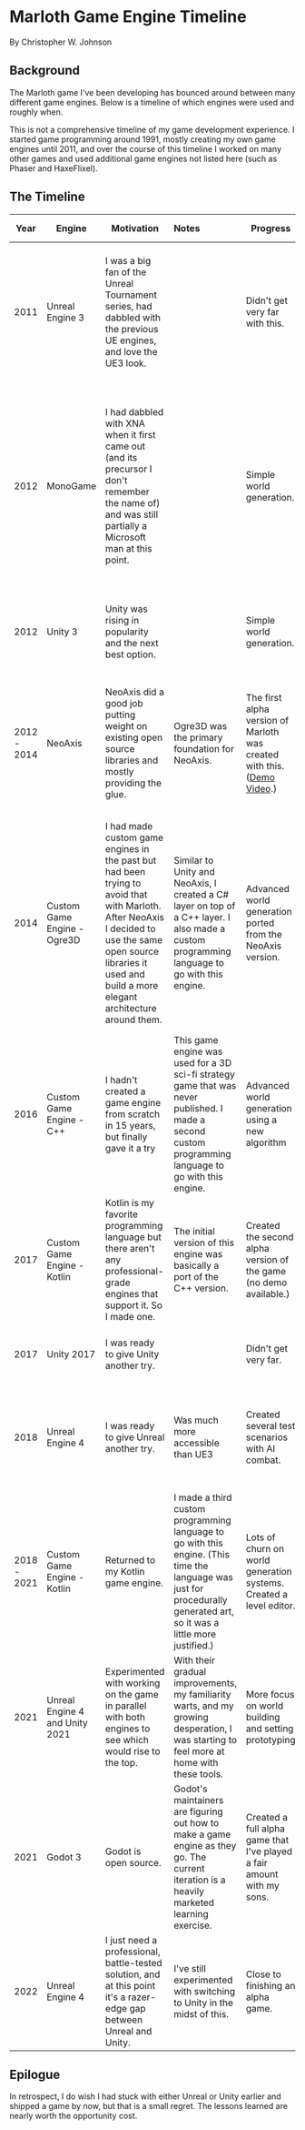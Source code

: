 # Marloth Game Engine Timeline

By Christopher W. Johnson

## Background

The Marloth game I've been developing has bounced around between many different game engines.  Below is a timeline of which engines were used and roughly when.

This is not a comprehensive timeline of my game development experience.  I started game programming around 1991, mostly creating my own game engines until 2011, and over the course of this timeline I worked on many other games and used additional game engines not listed here (such as Phaser and HaxeFlixel).

## The Timeline

| Year        | Engine                         | Motivation                                                   | Notes                                                        | Progress                                                     | Reasons for Leaving                                          |
| ----------- | ------------------------------ | ------------------------------------------------------------ | :----------------------------------------------------------- | ------------------------------------------------------------ | ------------------------------------------------------------ |
| 2011        | Unreal Engine 3                | I was a big fan of the Unreal Tournament series, had dabbled with the previous UE engines, and love the UE3 look. |                                                              | Didn't get very far with this.                               | Barebones tooling, less than minimal documentation, and a focus on static/baked everything where I wanted to make a procedurally generated world |
| 2012        | MonoGame                       | I had dabbled with XNA when it first came out (and its precursor I don't remember the name of) and was still partially a Microsoft man at this point. |                                                              | Simple world generation.                                     | MonoGame was great but it's features were skeletal and it was painful to watch the maintainers demolish the elegant XNA architecture Microsoft had built.  I didn't have much faith in MonoGame's future, and rightly so. |
| 2012        | Unity 3                        | Unity was rising in popularity and the next best option.     |                                                              | Simple world generation.                                     | Was frustrated by Unity being designed for amateur developers instead of professionals |
| 2012 - 2014 | NeoAxis                        | NeoAxis did a good job putting weight on existing open source libraries and mostly providing the glue. | Ogre3D was the primary foundation for NeoAxis.               | The first alpha version of Marloth was created with this.  ([Demo Video](https://www.youtube.com/watch?v=pYjOSU_EXq4).) | NeoAxis will never be a serious game engine and I finally had to leave it.  I was spending more time hacking around its bugs and limitations than making a game. |
| 2014        | Custom Game Engine - Ogre3D    | I had made custom game engines in the past but had been trying to avoid that with Marloth.  After NeoAxis I decided to use the same open source libraries it used and build a more elegant architecture around them. | Similar to Unity and NeoAxis, I created a C# layer on top of a C++ layer.  I also made a custom programming language to go with this engine. | Advanced world generation ported from the NeoAxis version.   | The primary maintainer of Ogre3D left and the community was split between two incompatible versions.  During the Torchlight years Ogre3D had potential but it never reached critical mass and permanently lost its momentum. |
| 2016        | Custom Game Engine - C++       | I hadn't created a game engine from scratch in 15 years, but finally gave it a try | This game engine was used for a 3D sci-fi strategy game that was never published.  I made a second custom programming language to go with this engine. | Advanced world generation using a new algorithm              | For a one-man team, writing everything in C++ was adding significant overhead and maintaining a dual language system wouldn't have saved enough time. |
| 2017        | Custom Game Engine - Kotlin    | Kotlin is my favorite programming language but there aren't any professional-grade engines that support it.  So I made one. | The initial version of this engine was basically a port of the C++ version. | Created the second alpha version of the game (no demo available.) | Like everyone warns, I often found myself spending more time on the engine than the game. |
| 2017        | Unity 2017                     | I was ready to give Unity another try.                       |                                                              | Didn't get very far.                                         | Most of the earlier Unity problems I had run into were still present. |
| 2018        | Unreal Engine 4                | I was ready to give Unreal another try.                      | Was much more accessible than UE3                            | Created several test scenarios with AI combat.               | Continuing focus on static everything, incredibly brittle workflows, and painfully slow C++ development. |
| 2018 - 2021 | Custom Game Engine - Kotlin    | Returned to my Kotlin game engine.                           | I made a third custom programming language to go with this engine.  (This time the language was just for procedurally generated art, so it was a little more justified.) | Lots of churn on world generation systems.  Created a level editor. | Still spending more time on the engine than the game.        |
| 2021        | Unreal Engine 4 and Unity 2021 | Experimented with working on the game in parallel with both engines to see which would rise to the top. | With their gradual improvements, my familiarity warts, and my growing desperation, I was starting to feel more at home with these tools. | More focus on world building and setting prototyping         | I love open source, and I've always struggled with using proprietary game engines. |
| 2021        | Godot 3                        | Godot is open source.                                        | Godot's maintainers are figuring out how to make a game engine as they go.  The current iteration is a heavily marketed learning exercise. | Created a full alpha game that I've played a fair amount with my sons. | I like Godot for what it will be instead of what it is, and it will be a long time before it can support a serious 3D game. |
| 2022        | Unreal Engine 4                | I just need a professional,  battle-tested solution, and at this point it's a razer-edge gap between Unreal and Unity. | I've still experimented with switching to Unity in the midst of this. | Close to finishing an alpha game.                            | There are days when I want to demolish Unreal with a baseball bat, but it looks like I may have finally settled. :crossed_fingers: |

## Epilogue

In retrospect, I do wish I had stuck with either Unreal or Unity earlier and shipped a game by now, but that is a small regret.  The lessons learned are nearly worth the opportunity cost.